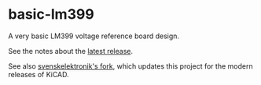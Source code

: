 # basic-lm399
A very basic LM399 voltage reference board design.

See the notes about the [latest release](kicad/releases/v1/README.md).

See also [svenskelektronik's fork](https://github.com/svenskelektronik/basic-lm399), which updates this project for the modern releases of KiCAD.
